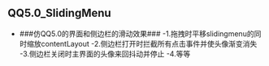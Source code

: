 ## QQ5.0_SlidingMenu
- ###仿QQ5.0的界面和侧边栏的滑动效果###
     -1.拖拽时平移slidingmenu的同时缩放contentLayout
     -2.侧边栏打开时拦截所有点击事件并使头像渐变消失
     -3.侧边栏关闭时主界面的头像来回抖动并停止
     -4.等等
